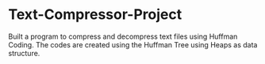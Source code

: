 # Text-Compressor-Project
Built a program to compress and decompress text files using Huffman Coding. The codes are created using the Huffman Tree using Heaps as data structure.
